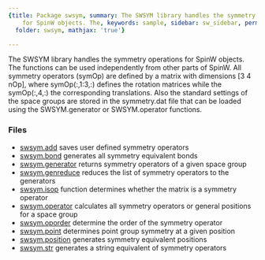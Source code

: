 ```yaml
---
{title: Package swsym, summary: The SWSYM library handles the symmetry operations
    for SpinW objects. The, keywords: sample, sidebar: sw_sidebar, permalink: swsym.html,
  folder: swsym, mathjax: 'true'}

---
```

The SWSYM library handles the symmetry operations for SpinW objects. The
functions can be used independently from other parts of SpinW. All
symmetry operators (symOp) are defined by a matrix with dimensions [3 4
nOp], where symOp(:,1:3,:) defines the rotation matrices while the
symOp(:,4,:) the corresponding translations. Also the standard settings
of the space groups are stored in the symmetry.dat file that can be
loaded using the SWSYM.generator or SWSYM.operator functions.
 
### Files

* [swsym.add](/swsym_add) saves user defined symmetry operators
* [swsym.bond](/swsym_bond) generates all symmetry equivalent bonds
* [swsym.generator](/swsym_generator) returns symmetry operators of a given space group
* [swsym.genreduce](/swsym_genreduce) reduces the list of symmetry operators to the generators
* [swsym.isop](/swsym_isop) function determines whether the matrix is a symmetry operator
* [swsym.operator](/swsym_operator) calculates all symmetry operators or general positions for a space group
* [swsym.oporder](/swsym_oporder) determine the order of the symmetry operator
* [swsym.point](/swsym_point) determines point group symmetry at a given position
* [swsym.position](/swsym_position) generates symmetry equivalent positions
* [swsym.str](/swsym_str) generates a string equivalent of symmetry operators

